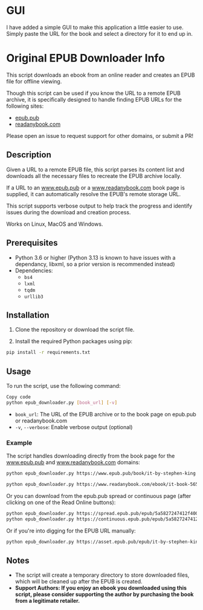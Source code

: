 # GUI

I have added a simple GUI to make this application a little easier to use.  Simply paste the URL for the book and select a directory for it to end up in.


# Original EPUB Downloader Info

This script downloads an ebook from an online reader and creates an EPUB file for offline viewing.

Though this script can be used if you know the URL to a remote EPUB archive, it is specifically designed to handle finding EPUB URLs for the following sites:
- [epub.pub](https://www.epub.pub/)
- [readanybook.com](https://www.readanybook.com)
 
Please open an issue to request support for other domains, or submit a PR!


## Description

Given a URL to a remote EPUB file, this script parses its content list and downloads all the necessary files to recreate the EPUB archive locally.

If a URL to an www.epub.pub or a www.readanybook.com book page is supplied, it can automatically resolve the EPUB's remote storage URL.

This script supports verbose output to help track the progress and identify issues during the download and creation process.

Works on Linux, MacOS and Windows.

## Prerequisites

- Python 3.6 or higher (Python 3.13 is known to have issues with a dependancy, libxml, so a prior version is recommended instead)
- Dependencies:
    - `bs4`
    - `lxml`
    - `tqdm`
    - `urllib3`

## Installation

1. Clone the repository or download the script file.

2. Install the required Python packages using pip:

```bash
pip install -r requirements.txt
```

## Usage

To run the script, use the following command:

```bash
Copy code
python epub_downloader.py [book_url] [-v]
```

- `book_url`: The URL of the EPUB archive or to the book page on epub.pub or readanybook.com
- `-v`, `--verbose`: Enable verbose output (optional)

### Example

The script handles downloading directly from the book page for the www.epub.pub and www.readanybook.com domains:
```bash
python epub_downloader.py https://www.epub.pub/book/it-by-stephen-king
```
```bash
python epub_downloader.py https://www.readanybook.com/ebook/it-book-565296
```

Or you can download from the epub.pub spread or continuous page (after clicking on one of the Read Online buttons):
```bash
python epub_downloader.py https://spread.epub.pub/epub/5a5827247412f4000781f18e
python epub_downloader.py https://continuous.epub.pub/epub/5a5827247412f4000781f18e
```

Or if you're into digging for the EPUB URL manually:
```bash
python epub_downloader.py https://asset.epub.pub/epub/it-by-stephen-king-1.epub
```

## Notes

- The script will create a temporary directory to store downloaded files, which will be cleaned up after the EPUB is created.
- **Support Authors: If you enjoy an ebook you downloaded using this script, please consider supporting the author by purchasing the book from a legitimate retailer.**
